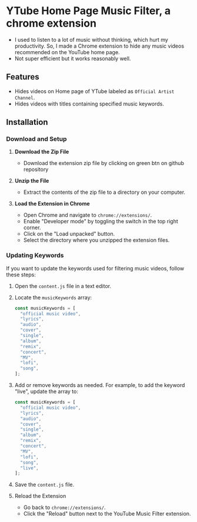 # YTube Home Page Music Filter, a chrome extension

- I used to listen to a lot of music without thinking, which hurt my productivity. So, I made a Chrome extension to hide any music videos recommended on the YouTube home page.
- Not super efficient but it works reasonably well.
## Features

- Hides videos on Home page of YTube labeled as `Official Artist Channel`.
- Hides videos with titles containing specified music keywords.

## Installation

### Download and Setup

1. **Download the Zip File**

   - Download the extension zip file by clicking on green btn on github repository

2. **Unzip the File**

   - Extract the contents of the zip file to a directory on your computer.

3. **Load the Extension in Chrome**
   - Open Chrome and navigate to `chrome://extensions/`.
   - Enable "Developer mode" by toggling the switch in the top right corner.
   - Click on the "Load unpacked" button.
   - Select the directory where you unzipped the extension files.

### Updating Keywords

If you want to update the keywords used for filtering music videos, follow these steps:

1. Open the `content.js` file in a text editor.
2. Locate the `musicKeywords` array:
   ```javascript
   const musicKeywords = [
     "official music video",
     "lyrics",
     "audio",
     "cover",
     "single",
     "album",
     "remix",
     "concert",
     "MV",
     "lofi",
     "song",
   ];
   ```
3. Add or remove keywords as needed. For example, to add the keyword "live", update the array to:
   ```javascript
   const musicKeywords = [
     "official music video",
     "lyrics",
     "audio",
     "cover",
     "single",
     "album",
     "remix",
     "concert",
     "MV",
     "lofi",
     "song",
     "live",
   ];
   ```
4. Save the `content.js` file.

5. Reload the Extension
   - Go back to `chrome://extensions/`.
   - Click the "Reload" button next to the YouTube Music Filter extension.

